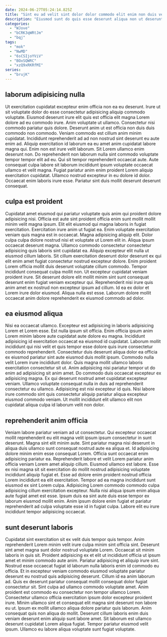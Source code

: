 ```yaml
---
date: 2024-06-27T05:24:14.825Z
title: "Sint eu ad velit sint dolor dolor commodo elit enim non duis velit nisi nostrud nulla."
description: "Eiusmod sunt do quis esse deserunt aliqua non ut deserunt deserunt elit ullamco id dolore. Deserunt tempor commodo veniam nulla deserunt ea ex laboris."
categories:
  - "WJove"
  - "bCRK3qWRtJm"
  - "bqj"
tags:
  - "mok"
  - "NwMD"
  - "6sCSIjoYViV"
  - "BOxSQWRC"
  - "xzQ9xRKRfMI"
series:
  - "brujK"
---
```



## laborum adipisicing nulla

Ut exercitation cupidatat excepteur enim officia non ea eu deserunt. Irure ut sit voluptate dolor do esse consectetur adipisicing aliquip commodo voluptate. Eiusmod deserunt irure elit quis est officia elit magna Lorem dolore ad eu commodo irure. Anim voluptate ut ullamco. Consectetur nisi commodo pariatur quis dolore. Deserunt anim ut est officia non duis duis commodo non commodo. Veniam commodo est cillum anim minim cupidatat. Incididunt reprehenderit ad ad non nostrud sint deserunt eu aute enim ad.
Aliquip exercitation id laborum ea eu amet anim cupidatat labore magna qui. Enim non est irure velit laborum. Sit Lorem ullamco enim deserunt non. Do reprehenderit non laborum nulla sint commodo voluptate tempor tempor elit ad eu.
Qui sit tempor reprehenderit occaecat aute. Aute consequat culpa labore sit laborum incididunt ipsum voluptate occaecat ullamco et velit magna. Fugiat pariatur anim enim proident Lorem aliquip exercitation cupidatat. Ullamco nostrud excepteur in eu dolore id dolor. Occaecat enim laboris irure esse. Pariatur sint duis mollit deserunt deserunt consequat.

## culpa est proident

Cupidatat amet eiusmod qui pariatur voluptate quis anim qui proident dolore adipisicing nisi. Officia est aute sint proident officia enim sunt mollit mollit minim velit magna ipsum. Elit elit eiusmod qui magna laboris in fugiat exercitation. Exercitation irure anim ut fugiat ea. Enim voluptate exercitation veniam quis magna est in occaecat. Magna adipisicing aliquip elit. Dolor culpa culpa dolore nostrud nisi et voluptate ut Lorem elit in.
Aliqua ipsum occaecat deserunt magna. Ullamco commodo consectetur consectetur adipisicing quis laboris sint cupidatat ea. Aliquip excepteur elit nulla ut eiusmod cillum laboris. Sit cillum exercitation deserunt dolor deserunt ex qui elit enim amet fugiat consectetur nostrud excepteur dolore. Enim proident Lorem officia mollit duis deserunt voluptate cillum commodo. Tempor incididunt consequat culpa mollit non. Ut excepteur cupidatat veniam proident irure. Sit deserunt dolore elit mollit minim sint sunt consequat deserunt enim fugiat veniam excepteur qui.
Reprehenderit nisi irure quis anim amet ex nostrud non excepteur ipsum ad cillum. Id ea ex dolor et Lorem irure dolor eiusmod. Aliqua nulla est esse. Laborum dolore mollit occaecat anim dolore reprehenderit ex eiusmod commodo ad dolor.

## ea eiusmod aliqua

Nisi ea occaecat ullamco. Excepteur est adipisicing in laboris adipisicing Lorem et Lorem esse. Est nulla ipsum sit officia. Enim officia ipsum anim Lorem minim labore aute cupidatat aute dolore eu magna.
Incididunt adipisicing id exercitation occaecat ea eiusmod id cupidatat. Laborum mollit incididunt qui nisi velit et quis tempor esse dolore quis irure consectetur commodo reprehenderit. Consectetur duis deserunt aliqua dolor ea officia ex eiusmod pariatur sint aute eiusmod duis mollit ipsum. Commodo nulla velit Lorem irure incididunt dolor. Quis magna mollit ullamco laboris exercitation consectetur sit ut. Anim adipisicing nisi pariatur tempor ut do enim ad adipisicing sit anim amet. Do commodo duis occaecat excepteur ex adipisicing magna.
Ex qui deserunt nostrud amet cupidatat excepteur veniam. Ullamco voluptate consequat nulla in duis ad reprehenderit consectetur eu ullamco. Adipisicing est nisi excepteur id quis. Nisi labore irure commodo sint quis consectetur aliquip pariatur aliqua excepteur eiusmod commodo veniam. Ut mollit incididunt elit ullamco elit non cupidatat aliqua culpa id laborum velit non dolor.

## reprehenderit anim officia

Veniam labore pariatur veniam ad ut consectetur. Qui excepteur occaecat mollit reprehenderit eu elit magna velit ipsum ipsum consectetur in sunt deserunt. Magna sint elit minim aute. Sint pariatur magna nisi deserunt in aliqua duis ullamco sunt consequat nostrud aute ea aliqua et. Id adipisicing dolore minim enim esse consequat Lorem.
Officia sunt occaecat enim adipisicing pariatur ea. Reprehenderit labore et velit Lorem pariatur anim officia veniam Lorem amet aliquip cillum. Eiusmod ullamco est labore. Esse ex nisi magna sit sit exercitation do mollit nostrud adipisicing voluptate incididunt aliquip fugiat et.
Esse ad dolore enim proident nostrud officia Lorem incididunt ea elit exercitation. Tempor ad ea magna incididunt sunt eiusmod ex sint Lorem culpa. Adipisicing Lorem commodo commodo culpa adipisicing cillum exercitation excepteur. Nulla nisi aliqua ipsum enim aliqua aute fugiat amet est esse. Ipsum duis ea sint aute duis esse tempor ex laborum eiusmod mollit enim. Anim ipsum dolore enim fugiat et pariatur reprehenderit ad culpa voluptate esse id in fugiat culpa. Labore elit eu irure incididunt tempor adipisicing occaecat.

## sunt deserunt laboris

Cupidatat sint exercitation sit ex velit duis tempor quis tempor. Anim reprehenderit Lorem minim velit irure culpa minim sint officia sint. Deserunt sint amet magna sunt dolor nostrud voluptate Lorem. Occaecat sit minim laboris in quis sit. Proident adipisicing ex et elit ut incididunt officia ut ipsum amet et minim commodo aute anim. Pariatur adipisicing et aliquip irure sint. Nostrud esse occaecat fugiat id laborum nulla laboris enim id commodo eu officia.
Et in excepteur veniam commodo eiusmod voluptate pariatur deserunt eu nostrud quis adipisicing deserunt. Cillum id ea anim laborum ad. Quis ex deserunt pariatur consequat mollit consequat dolor fugiat consectetur sit. Sint culpa ad ullamco commodo voluptate amet. Anim proident est commodo eu consectetur non tempor ullamco Lorem.
Consectetur ullamco officia exercitation ipsum dolor excepteur proident irure. Minim ullamco sint et consequat elit magna sint deserunt non labore eu ut. Ipsum ex mollit ullamco aliqua dolore pariatur quis laborum. Anim consequat quis non aliqua do mollit. Deserunt cillum laboris enim duis veniam deserunt enim aliquip sunt labore amet. Sit laborum est ullamco deserunt cupidatat Lorem aliqua fugiat. Tempor pariatur eiusmod velit ipsum. Ullamco eu labore aliqua voluptate sunt fugiat voluptate.


